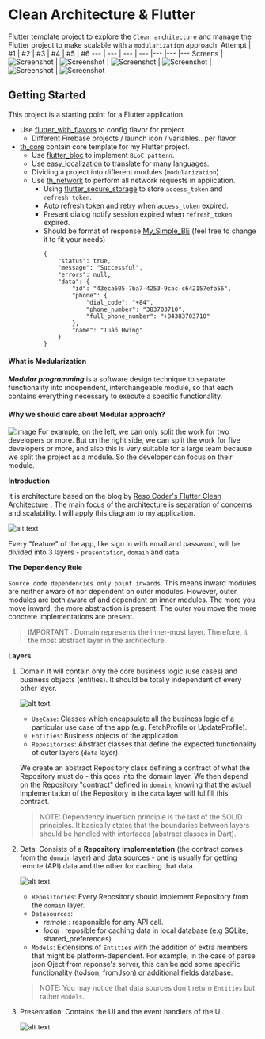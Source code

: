 # Clean Architecture & Flutter

Flutter template project to explore the `Clean architecture` and manage the Flutter project to make scalable with a `modularization` approach.
Attempt | #1 | #2 | #3 | #4 | #5 | #6
--- | --- | --- | --- |--- |--- |---
Screens | ![Screenshot](https://i.ibb.co/FzxTzdk/Simulator-Screen-Shot-i-Phone-13-2022-10-09-at-23-11-55.png) | ![Screenshot](https://i.ibb.co/tcjYsdC/Simulator-Screen-Shot-i-Phone-13-2022-10-09-at-23-12-40.png) | ![Screenshot](https://i.ibb.co/sHbWS08/Simulator-Screen-Shot-i-Phone-13-2022-10-09-at-23-12-35.png) | ![Screenshot](https://i.ibb.co/k322gKZ/Simulator-Screen-Shot-i-Phone-13-2022-10-09-at-23-12-54.png) | ![Screenshot](https://i.ibb.co/nkqpv8X/Simulator-Screen-Shot-i-Phone-13-2022-10-09-at-23-13-02.png) | ![Screenshot](https://i.ibb.co/f8k8Zzk/Simulator-Screen-Shot-i-Phone-13-2022-10-09-at-23-13-04.png)

## Getting Started

This project is a starting point for a Flutter application.
-  Use [flutter_with_flavors](https://github.com/tuanhwing/flutter_with_flavors) to config flavor for project.
   -  Different Firebase projects / launch icon / variables.. per flavor
-  [th_core](https://github.com/tuanhwing/th_core) contain core template for my Flutter project.
   -  Use [flutter_bloc](https://pub.dev/packages/flutter_bloc) to implement `BLoC pattern`.
   -  Use [easy_localization](https://pub.dev/packages/easy_localization) to translate for many languages.
   -  Dividing a project into different modules (`modularization`)
   -  Use [th_network](https://github.com/tuanhwing/th_core) to perform all network requests in application.
      - Using [flutter_secure_storage](https://pub.dev/packages/flutter_secure_storage) to store `access_token` and `refresh_token`.
      - Auto refresh token and retry when `access_token` expired.
      - Present dialog notify session expired when `refresh_token` expired.
      - Should be format of response [My_Simple_BE](https://github.com/tuanhwing/go_server) (feel free to change it to fit your needs)
          ```
          {
              "status": true,
              "message": "Successful",
              "errors": null,
              "data": {
                  "id": "43eca605-7ba7-4253-9cac-c642157efa56",
                  "phone": {
                      "dial_code": "+84",
                      "phone_number": "383703710",
                      "full_phone_number": "+84383703710"
                  },
                  "name": "Tuấn Hwing"
              }
          }
          ```

#### What is Modularization
***Modular programming*** is a software design technique to separate functionality into independent, interchangeable module, so that each contains everything necessary to execute a specific functionality.

#### Why we should care about Modular approach?
![image](https://i.imgur.com/9EI9Lwg.png)
For example, on the left, we can only split the work for two developers or more. But on the right side, we can split the work for five developers or more, and also this is very suitable for a large team because we split the project as a module. So the developer can focus on their module.

**Introduction**

It is architecture based on the blog by [Reso Coder's Flutter Clean Architecture ](https://resocoder.com/2019/08/27/flutter-tdd-clean-architecture-course-1-explanation-project-structure/). The main focus of the architecture is separation of concerns and scalability.  I will apply this diagram to my application.

![alt text](https://i0.wp.com/resocoder.com/wp-content/uploads/2019/08/Clean-Architecture-Flutter-Diagram.png?w=556&ssl=1)

Every "feature" of the app, like sign in with email and password, will be divided into 3 layers - `presentation`, `domain` and `data`.

**The Dependency Rule**

`Source code dependencies only point inwards`. This means inward modules are neither aware of nor dependent on outer modules. However, outer modules are both aware of and dependent on inner modules. The more you move inward, the more abstraction is present. The outer you move the more concrete implementations are present.

> IMPORTANT : Domain represents the inner-most layer. Therefore, it the most abstract layer in the architecture.

**Layers**

1. Domain
   It will contain only the core business logic (use cases) and business objects (entities). It should be totally independent of every other layer.

   ![alt text](https://i0.wp.com/resocoder.com/wp-content/uploads/2019/08/domain-layer-diagram.png?w=141&ssl=1)
   - `UseCase`: Classes which encapsulate all the business logic of a particular use case of the app (e.g. FetchProfile or UpdateProfile).
   - `Entities`: Business objects of the application
   - `Repositories`: Abstract classes that define the expected functionality of outer layers (`data` layer).

   We create an abstract Repository class defining a contract of what the Repository must do - this goes into the domain layer. We then depend on the Repository "contract" defined in `domain`, knowing that the actual implementation of the Repository in the `data` layer will fullfill this contract.
   >NOTE: Dependency inversion principle is the last of the SOLID principles. It basically states that the boundaries between layers should be handled with interfaces (abstract classes in Dart).

2. Data:
   Consists of a **Repository implementation** (the contract comes from the `domain` layer) and data sources - one is usually for getting remote (API) data and the other for caching that data.

   ![alt text](https://i0.wp.com/resocoder.com/wp-content/uploads/2019/08/data-layer-diagram.png?w=329&ssl=1)
   - `Repositories`: Every Repository should implement Repository from the `domain` layer.
   - `Datasources`:
      - *remote* : responsible for any API call.
      - *local* : reposible for caching data in local database (e.g SQLite, shared_preferences)
   - `Models`: Extensions of `Entities` with the addition of extra members that might be platform-dependent. For example, in the case of parse json Oject from reponse's server, this can be add some specific functionality (toJson, fromJson) or additional fields database.
   > NOTE: You may notice that data sources don't return `Entities` but rather `Models`.
3. Presentation:
   Contains the UI and the event handlers of the UI.

   ![alt text](https://i0.wp.com/resocoder.com/wp-content/uploads/2019/08/presentation-layer-diagram.png?w=287&ssl=1)

